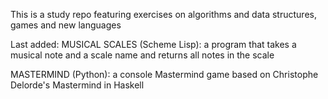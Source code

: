 This is a study repo featuring exercises on algorithms and data structures, games and new languages

Last added:
MUSICAL SCALES (Scheme Lisp): a program that takes a musical note and a scale name and returns all notes in the scale

MASTERMIND (Python): a console Mastermind game based on Christophe Delorde's Mastermind in Haskell
